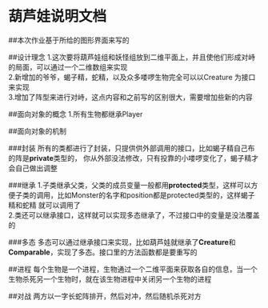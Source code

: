 # 葫芦娃说明文档

##本次作业基于所给的图形界面来写的



##设计理念
1.这次要将葫芦娃组和妖怪组放到二维平面上，并且使他们形成对峙的局面，可以通过一个二维数组来实现<br>
2.新增加的爷爷，蝎子精，蛇精，以及众多喽啰生物完全可以以Creature 为接口来实现<br>
3.增加了阵型来进行对峙，这点内容和之前写的区别很大，需要增加些新的内容<br>

##面向对象的概念
1.所有生物都继承Player<br>

##面向对象的机制

###封装
所有的类都进行了封装，只提供供外部调用的接口，比如蝎子精自己布的阵是**private**类型的，
你从外部没法修改，只有投靠的小喽啰变化了，蝎子精才会自己做出调整<br>

###继承
1.子类继承父类，父类的成员变量一般都用**protected**类型，这样可以方便子类的调用，比如Monster的名字和position都是protected类型的，这样蝎子精和蛇精
就可以调用了<br>
2.类还可以继承接口，这样就可以实现多态继承了，不过接口中的变量是没法覆盖的<br>

###多态
多态可以通过继承接口来实现，比如葫芦娃就继承了**Creature**和**Comparable**，实现了多态。接口里的方法函数都是要重写的<br>

##进程
每个生物是一个进程，生物通过一个二维平面来获取各自的信息，当一个生物杀死另一个生物时，就在该生物进程中关闭另一个生物的进程<br>

##对战
两方以一字长蛇阵排开，然后对冲，然后随机杀死对方<br>


